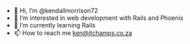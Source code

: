 - 👋 Hi, I’m @kendallmorrison72
- 👀 I’m interested in web development with Rails and Phoenix
- 🌱 I’m currently learning Rails
- 📫 How to reach me ken@itchamps.co.za

<!---
kendallmorrison72/kendallmorrison72 is a ✨ special ✨ repository because its `README.md` (this file) appears on your GitHub profile.
You can click the Preview link to take a look at your changes.
--->
